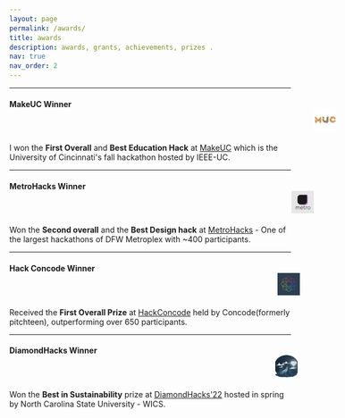 ```yaml
---
layout: page
permalink: /awards/
title: awards
description: awards, grants, achievements, prizes .
nav: true
nav_order: 2
---
```

<hr>
<div class="projects">
    <div class="container">
        <div class="row row-cols-1">
            <h4>MakeUC Winner <img src="../assets/img/makeuc.png" height="40" width="40" style="margin-left: 545px;"></h4>
            <span>I won the <b>First Overall</b> and <b>Best Education Hack</b> at <a href="https://makeuc.io/">MakeUC</a> which is the University of Cincinnati's fall hackathon hosted by IEEE-UC.</span>
        </div>
    </div>
    <hr>
    <div class="container">
        <div class="row row-cols-1">
            <h4>MetroHacks Winner <img src="../assets/img/metrohacks.png" height="40" width="40" style="margin-left: 505px;"></h4>
            <span>Won the <b>Second overall</b> and the <b>Best Design hack</b> at <a href="https://metrohacks.dev/">MetroHacks</a> - One of the largest hackathons of DFW Metroplex with ~400 participants.</span>
        </div>
    </div>
    <hr>
    <div class="container">
        <div class="row row-cols-1">
            <h4>Hack Concode Winner <img src="../assets/img/concode.png" height="40" width="40" style="margin-left: 480px;"></h4>
            <span>Received the <b>First Overall Prize</b> at <a href="https://concode.io/">HackConcode</a> held by Concode(formerly pitchteen), outperforming over 650 participants.</span>
            </div>
        </div>
    <hr>
    <div class="container">
        <div class="row row-cols-1">
            <h4>DiamondHacks Winner <img src="../assets/img/diamondhacks.png" height="40" width="40" style="margin-left: 476px;"></h4>
            <span>Won the <b>Best in Sustainability</b> prize at <a href="https://www.ncsudiamondhacks.com/">DiamondHacks'22</a> hosted in spring by North Carolina State University - WICS.</span>
            </div>
        </div>
    </div>
